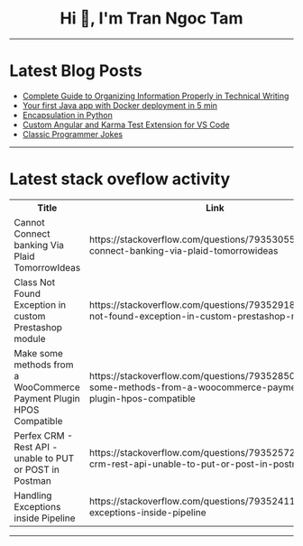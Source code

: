 <h1 align="center">Hi 👋, I'm Tran Ngoc Tam</h1>

---

# Latest Blog Posts 
<!-- BLOG-POST-LIST:START -->
- [Complete Guide to Organizing Information Properly in Technical Writing](https://dev.to/olodocoder/complete-guide-to-organizing-information-properly-in-technical-writing-181o)
- [Your first Java app with Docker deployment in 5 min](https://dev.to/alexander_uspenskiy_the_great/your-first-java-app-with-docker-deployment-in-5-min-3ofe)
- [Encapsulation in Python](https://dev.to/vincenttommi/encapsulation-in-python-388a)
- [Custom Angular and Karma Test Extension for VS Code](https://dev.to/ravitejavattem/custom-angular-and-karma-test-extension-for-vs-code-3b3b)
- [Classic Programmer Jokes](https://dev.to/reypena1105/classic-programmer-jokes-40h3)
<!-- BLOG-POST-LIST:END -->

---

# Latest stack oveflow activity
<table>
  <tr><th>Title</th><th>Link</th></tr>
  <!-- STACKOVERFLOW:START --><tr><td>Cannot Connect banking Via Plaid TomorrowIdeas</td><td>https://stackoverflow.com/questions/79353055/cannot-connect-banking-via-plaid-tomorrowideas</td></tr><tr><td>Class Not Found Exception in custom Prestashop module</td><td>https://stackoverflow.com/questions/79352918/class-not-found-exception-in-custom-prestashop-module</td></tr><tr><td>Make some methods from a WooCommerce Payment Plugin HPOS Compatible</td><td>https://stackoverflow.com/questions/79352850/make-some-methods-from-a-woocommerce-payment-plugin-hpos-compatible</td></tr><tr><td>Perfex CRM - Rest API - unable to PUT or POST in Postman</td><td>https://stackoverflow.com/questions/79352572/perfex-crm-rest-api-unable-to-put-or-post-in-postman</td></tr><tr><td>Handling Exceptions inside Pipeline</td><td>https://stackoverflow.com/questions/79352411/handling-exceptions-inside-pipeline</td></tr><!-- STACKOVERFLOW:END -->
</table>

---


